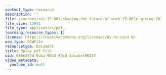 ```yaml
---
content_type: resource
description: ''
file: /courses/res-15-003-shaping-the-future-of-work-15-662x-spring-2016/686e297d0aba903d89cd1dcadef06157_xApFTcsFPcQ.pdf
file_size: 13941
file_type: application/pdf
learning_resource_types: []
license: https://creativecommons.org/licenses/by-nc-sa/4.0/
ocw_type: OCWFile
resourcetype: Document
title: 3play pdf file
uid: 686e297d-0aba-903d-89cd-1dcadef06157
video_metadata:
  youtube_id: null
---
```

